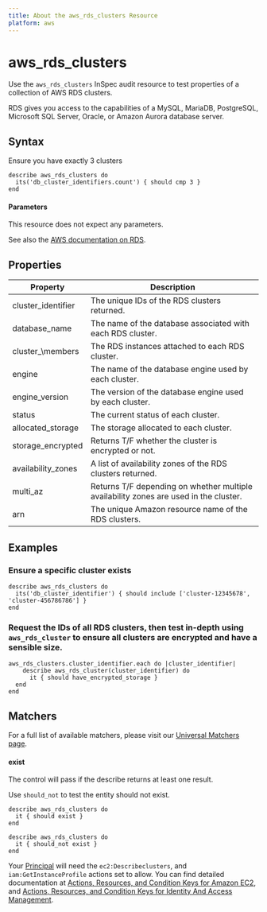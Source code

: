 ```yaml
---
title: About the aws_rds_clusters Resource
platform: aws
---
```


# aws\_rds\_clusters

Use the `aws_rds_clusters` InSpec audit resource to test properties of a collection of AWS RDS clusters.

RDS gives you access to the capabilities of a MySQL, MariaDB, PostgreSQL, Microsoft SQL Server, Oracle, or Amazon Aurora database server.

## Syntax

Ensure you have exactly 3 clusters

    describe aws_rds_clusters do
      its('db_cluster_identifiers.count') { should cmp 3 }
    end

#### Parameters

This resource does not expect any parameters.

See also the [AWS documentation on RDS](https://docs.aws.amazon.com/rds/?id=docs_gateway).

## Properties

|Property                     | Description|
| ---                         | --- |
|cluster\_identifier    | The unique IDs of the RDS clusters returned. |
|database\_name    | The name of the database associated with each RDS cluster. |
|cluster_\members    | The RDS instances attached to each RDS cluster. |
|engine    | The name of the database engine used by each cluster. |
|engine\_version    | The version of the database engine used by each cluster. |
|status   | The current status of each cluster. |
|allocated\_storage    | The storage allocated to each cluster. |
|storage\_encrypted    | Returns T/F whether the cluster is encrypted or not. |
|availability\_zones    | A list of availability zones of the RDS clusters returned.  |
|multi\_az   | Returns T/F depending on whether multiple availability zones are used in the cluster. |
|arn   | The unique Amazon resource name of the RDS clusters. |
## Examples

### Ensure a specific cluster exists

    describe aws_rds_clusters do
      its('db_cluster_identifier') { should include ['cluster-12345678', 'cluster-456786786'] }
    end

### Request the IDs of all RDS clusters, then test in-depth using `aws_rds_cluster` to ensure all clusters are encrypted and have a sensible size.

    aws_rds_clusters.cluster_identifier.each do |cluster_identifier|
        describe aws_rds_cluster(cluster_identifier) do
          it { should have_encrypted_storage }
      end
    end

## Matchers

For a full list of available matchers, please visit our [Universal Matchers page](https://www.inspec.io/docs/reference/matchers/).

#### exist

The control will pass if the describe returns at least one result.

Use `should_not` to test the entity should not exist.

    describe aws_rds_clusters do
      it { should exist }
    end

    describe aws_rds_clusters do
      it { should_not exist }
    end

Your [Principal](https://docs.aws.amazon.com/IAM/latest/UserGuide/intro-structure.html#intro-structure-principal) will need the `ec2:Describeclusters`, and `iam:GetInstanceProfile` actions set to allow.
You can find detailed documentation at [Actions, Resources, and Condition Keys for Amazon EC2](https://docs.aws.amazon.com/IAM/latest/UserGuide/list_amazonec2.html), and [Actions, Resources, and Condition Keys for Identity And Access Management](https://docs.aws.amazon.com/IAM/latest/UserGuide/list_identityandaccessmanagement.html).
